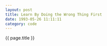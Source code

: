 ```yaml
---
layout: post
title: Learn By Doing the Wrong Thing First
date: 1993-05-26 11:11:11
category: code
---
```


{{ page.title }}
